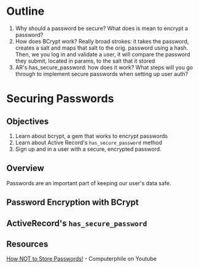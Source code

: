 # Outline

1. Why should a password be secure? What does is mean to encrypt a password?
2. How does BCrypt work? Really broad strokes: it takes the password, creates a salt and maps that salt to the orig. password using a hash. Then, we you log in and validate a user, it will compare the password they submit, located in params, to the salt that it stored
3. AR's has_secure_password: how does it work? What steps will you go through to implement secure passwords when setting up user auth?

# Securing Passwords

## Objectives

1. Learn about bcrypt, a gem that works to encrypt passwords
2. Learn about Active Record's `has_secure_password` method
3. Sign up and in a user with a secure, encrypted password. 

## Overview

Passwords are an important part of keeping our user's data safe. 

## Password Encryption with BCrypt

## ActiveRecord's `has_secure_password`



## Resources

[How NOT to Store Passwords!](https://www.youtube.com/watch?v=8ZtInClXe1Q) - Computerphile on Youtube